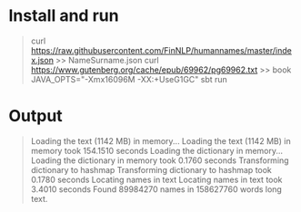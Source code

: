 # Install and run

 > curl https://raw.githubusercontent.com/FinNLP/humannames/master/index.json >> NameSurname.json
 > curl https://www.gutenberg.org/cache/epub/69962/pg69962.txt >> book
 > JAVA_OPTS="-Xmx16096M -XX:+UseG1GC" sbt run
 
# Output
 > Loading the text (1142 MB) in memory...
Loading the text (1142 MB) in memory took 154.1510 seconds
Loading the dictionary in memory...
Loading the dictionary in memory took 0.1760 seconds
Transforming dictionary to hashmap
Transforming dictionary to hashmap took 0.1780 seconds
Locating names in text
Locating names in text took 3.4010 seconds
Found 89984270 names in 158627760 words long text.
